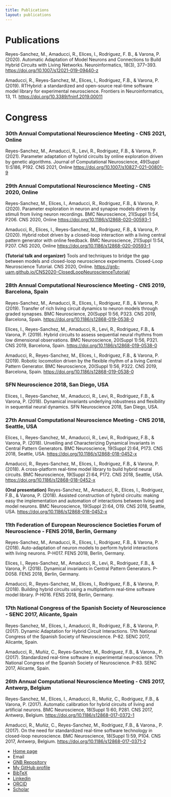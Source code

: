 ```yaml
---
title: Publications
layout: publications
---
```


# Publications

Reyes-Sanchez, M., Amaducci, R., Elices, I., Rodriguez, F. B., & Varona, P. (2020). Automatic Adaptation of Model Neurons and Connections to Build Hybrid Circuits with Living Networks. Neuroinformatics, 18(3), 377–393. <a href="https://doi.org/10.1007/s12021-019-09440-z" target="_blank">https://doi.org/10.1007/s12021-019-09440-z</a>

Amaducci, R., Reyes-Sanchez, M., Elices, I., Rodriguez, F.B., & Varona, P. (2019). RTHybrid: a standardized and open-source real-time software model library for experimental neuroscience. Frontiers in Neuroinformatics, 13, 11. <a href="https://doi.org/10.3389/fninf.2019.00011" target="_blank">https://doi.org/10.3389/fninf.2019.00011</a>

# Congress

### 30th Annual Computational Neuroscience Meeting - CNS 2021, Online

Reyes-Sanchez, M., Amaducci, R., Levi, R., Rodriguez, F.B., & Varona, P. (2021). Parameter adaptation of hybrid circuits by online exploration driven by genetic algorithms. Journal of Computational Neuroscience, 49(Suppl 1):S186, P192. CNS 2021, Online https://doi.org/10.1007/s10827-021-00801-9

### 29th Annual Computational Neuroscience Meeting - CNS 2020, Online

Reyes-Sanchez, M., Elices, I., Amaducci, R., Rodriguez, F.B., & Varona, P. (2020). Parameter exploration in neuron and synapse models driven by stimuli from living neuron recordings. BMC Neuroscience, 21(Suppl 1):54, P206. CNS 2020, Online https://doi.org/10.1186/s12868-020-00593-1

Amaducci, R., Elices, I., Reyes-Sanchez, M., Rodriguez, F.B., & Varona, P. (2020). Hybrid robot driven by a closed-loop interaction with a living central pattern generator with online feedback. BMC Neuroscience, 21(Suppl 1):54, P207. CNS 2020, Online https://doi.org/10.1186/s12868-020-00593-1

**(Tutorial talk and organizer)** Tools and techniques to bridge the gap between models and closed-loop neuroscience experiments. Closed-Loop Neuroscience Tutorial. CNS 2020, Online. https://gnb-uam.github.io/CNS2020-ClosedLoopNeuroscienceTutorial/

### 28th Annual Computational Neuroscience Meeting - CNS 2019, Barcelona, Spain

Reyes-Sanchez, M., Amaducci, R., Elices, I., Rodriguez, F.B., & Varona, P. (2019). Transfer of rich living circuit dynamics to neuron models through graded synapses. BMC Neuroscience, 20(Suppl 1):56, P323. CNS 2019, Barcelona, Spain. https://doi.org/10.1186/s12868-019-0538-0

Elices, I., Reyes-Sanchez, M., Amaducci, R., Levi, R., Rodriguez, F.B., & Varona, P. (2019). Hybrid circuits to assess sequential neural rhythms from low dimensional observations. BMC Neuroscience, 20(Suppl 1):56, P321. CNS 2019, Barcelona, Spain. https://doi.org/10.1186/s12868-019-0538-0

Amaducci, R., Reyes-Sanchez, M., Elices, I., Rodriguez, F.B., & Varona, P. (2019). Robotic locomotion driven by the flexible rhythm of a living Central Pattern Generator. BMC Neuroscience, 20(Suppl 1):56, P322. CNS 2019, Barcelona, Spain. https://doi.org/10.1186/s12868-019-0538-0


### SFN Neuroscience 2018, San Diego, USA

Elices, I., Reyes-Sanchez, M., Amaducci, R., Levi, R., Rodriguez, F.B., & Varona, P. (2018). Dynamical invariants underlying robustness and flexibility in sequential neural dynamics. SFN Neuroscience 2018, San Diego, USA.

### 27th Annual Computational Neuroscience Meeting - CNS 2018, Seattle, USA

Elices, I., Reyes-Sanchez, M., Amaducci, R., Levi, R., Rodriguez, F.B., & Varona, P. (2018). Unveiling and Characterizing Dynamical Invariants in Central Pattern Generators. BMC Neuroscience, 19(Suppl 2):64, P173. CNS 2018, Seattle, USA. https://doi.org/10.1186/s12868-018-0452-x

Amaducci, R., Reyes-Sanchez, M., Elices, I., Rodriguez, F.B., & Varona, P. (2018). A cross-platform real-time model library to build hybrid neural circuits. BMC Neuroscience, 19(Suppl 2):64, P172. CNS 2018, Seattle, USA. https://doi.org/10.1186/s12868-018-0452-x

**(Oral presentation)** Reyes-Sanchez, M., Amaducci, R., Elices, I., Rodriguez, F.B., & Varona, P. (2018). Assisted construction of hybrid circuits: making easy the implementation and automation of interactions between living and model neurons. BMC Neuroscience, 19(Suppl 2):64, O19. CNS 2018, Seattle, USA. https://doi.org/10.1186/s12868-018-0452-x

### 11th Federation of European Neuroscience Societies Forum of Neuroscience - FENS 2018, Berlin, Germany

Reyes-Sanchez, M., Amaducci, R., Elices, I., Rodriguez, F.B., & Varona, P. (2018). Auto-adaptation of neuron models to perform hybrid interactions with living neurons. P-H017. FENS 2018, Berlin, Germany.

Elices, I., Reyes-Sanchez, M., Amaducci, R., Levi, R., Rodriguez, F.B., & Varona, P. (2018). Dynamical invariants in Central Pattern Generators. P-D058. FENS 2018, Berlin, Germany.

Amaducci, R., Reyes-Sanchez, M., Elices, I., Rodriguez, F.B., & Varona, P. (2018). Building hybrid circuits using a multiplatform real-time software model library. P-H016. FENS 2018, Berlin, Germany.

### 17th National Congress of the Spanish Society of Neuroscience - SENC 2017, Alicante, Spain

Reyes-Sanchez, M., Elices, I., Amaducci, R., Rodriguez, F.B., & Varona, P. (2017). Dynamic Adaptation for Hybrid Circuit Interactions. 17th National Congress of the Spanish Society of Neuroscience. P-82. SENC 2017, Alicante, Spain.

Amaducci, R., Muñiz, C., Reyes-Sanchez, M., Rodriguez, F.B., & Varona., P. (2017). Standardized real-time software in experimental neuroscience. 17th National Congress of the Spanish Society of Neuroscience. P-83. SENC 2017, Alicante, Spain.

### 26th Annual Computational Neuroscience Meeting - CNS 2017, Antwerp, Belgium

Reyes-Sanchez, M., Elices, I., Amaducci, R., Muñiz, C., Rodriguez, F.B., & Varona, P. (2017). Automatic calibration for hybrid circuits of living and artificial neurons. BMC Neuroscience, 18(Suppl 1):60, P281. CNS 2017, Antwerp, Belgium. https://doi.org/10.1186/s12868-017-0372-1

Amaducci, R., Muñiz, C., Reyes-Sanchez, M., Rodriguez, F.B., & Varona., P. (2017). On the need for standardized real-time software technology in closed-loop neuroscience. BMC Neuroscience, 18(Suppl 1):59, P104. CNS 2017, Antwerp, Belgium. https://doi.org/10.1186/s12868-017-0371-2

<!--
# Others

Final master dissertation in spanish (TFM): http://repositorio.uam.es/handle/10486/681056

Final degree dissertation in spanish (TFG): http://repositorio.uam.es/handle/10486/677161
-->

<!--
<p style="text-align: center"> <br>
<a target="_blank" href="https://raw.githubusercontent.com/manurs/manurs.github.io/master/MRS.bib" class="button">BibTeX</a> </p>
-->

<ul class="nav2">
<li><a href="/" class="button">Home page</a></li>
<li><a href="mailto:manuel.reyes@uam.es" target="_blank" class="button"></a>Email</li>

<li><a target="_blank" href="https://github.com/GNB-UAM" class="button">GNB Repository</a></li>
<li><a target="_blank" href="https://github.com/manurs" class="button">My GitHub profile</a></li>

<li><a target="_blank" href="https://raw.githubusercontent.com/manurs/manurs.github.io/master/MRS.bib" class="button">BibTeX</a></li>

<li><a target="_blank" href="https://linkedin.com/in/manuelrs/" class="button">Linkedin</a></li>
<li><a target="_blank" href="https://orcid.org/0000-0003-2909-4664" class="button">ORCID</a></li>
<li><a target="_blank" href="https://scholar.google.es/citations?user=JlKzj1cAAAAJ" class="button">Scholar</a></li>
</ul>